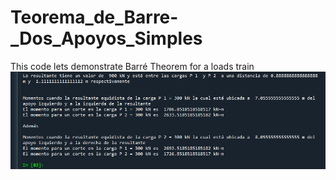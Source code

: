 # Teorema_de_Barre-_Dos_Apoyos_Simples
This code lets demonstrate Barré Theorem for a loads train
![Screenshot](Captura.PNG)
